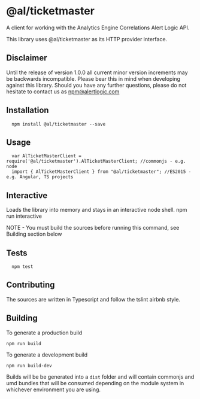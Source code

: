   @al/ticketmaster
=========

A client for working with the Analytics Engine Correlations Alert Logic API.

This library uses @al/ticketmaster as its HTTP provider interface.

## Disclaimer

Until the release of version 1.0.0 all current minor version increments may be backwards incompatible. Please bear this in mind when developing against this library. Should you have any further questions, please do not hesitate to contact us as [npm@alertlogic.com](mailto:npm@alertlogic.com)

## Installation

      npm install @al/ticketmaster --save

## Usage

      var AlTicketMasterClient = require('@al/ticketmaster').AlTicketMasterClient; //commonjs - e.g. node
      import { AlTicketMasterClient } from "@al/ticketmaster"; //ES2015 - e.g. Angular, TS projects

## Interactive

  Loads the library into memory and stays in an interactive node shell.
    npm run interactive

  NOTE - You must build the sources before running this command, see Building section below

## Tests

      npm test

## Contributing

The sources are written in Typescript and follow the tslint airbnb style.

## Building

To generate a production build

    npm run build

To generate a development build

    npm run build-dev

Builds will be be generated into a `dist` folder and will contain commonjs and umd bundles that will be consumed depending on the module system in whichever environment you are using.
